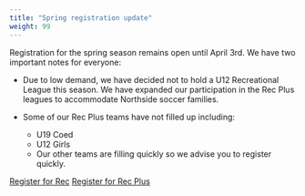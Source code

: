 ```yaml
---
title: "Spring registration update"
weight: 99
---
```


Registration for the spring season remains open until April 3rd.  We
have two important notes for everyone:

 <!--more--> 

* Due to low demand, we have decided not to hold a U12 Recreational
  League this season.  We have expanded our participation in the Rec
  Plus leagues to accommodate Northside soccer families.

* Some of our Rec Plus teams have not filled up including:
  * U19 Coed
  * U12 Girls
  * Our other teams are filling quickly so we advise you to register quickly.

<a class="btn btn-primary" href="http://www.gotsport.com/asp/application/reg/?ProgramID=53131">Register for Rec</a>
<a class="btn btn-primary" href="http://www.gotsport.com/asp/application/reg/?ProgramID=53130">Register for Rec Plus</a>
